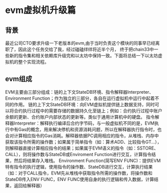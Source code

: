 # evm虚拟机升级篇

## 背景

  最近公司CTO要求升级一下老版本的evm,由于当时负责这个模块的同事早已经离职了，因此这个任务交给了我，经过磕磕绊绊将近半个月，
  终于把chain33中一些新的指令集和相关依赖库升级完和以太坊中保持一致。下面将总结一下以太坊虚拟机的整个实现流程。
  

## evm组成

  EVM主要由三部分组成：链的上下文StateDB环境、指令解释器Interpreter、Environment Function；作为独立的三部分，各自在运行虚拟机中运行中起着不同的作用。
链的上下文StateDB环境：向EVM虚拟机提供链上数据支持，同时可以将合约执行过程中的需要存储的数据持久化至链上；例如：合约执行过程中账户余额的更新、合约账户内部状态的更新等。类似于通用计算机中的硬盘。
指令解释器Interpreter：解释执行编译后合约字节码，与一般虚拟机不同的是，EVM执行中有Gas的概念，用来解决停机和资源消耗问题，所以在解释器执行指令时，也会对计算相应指令的Gas消耗。解释器依据PC调用相应的指令，从堆栈、内存中获取该指令所需的操作数；如果属于简单指令（如：算术ADD、比较指令GT...），则解释器直接计算相应指令的结果；如果属于EVM语义的指令（如：SSTORE、CALL），则将操作数与StateDB或Enviroment Function进行交互，计算指令结果，然后将结果存入堆栈。
Environment Function(简写ENV FUNC)：提供EVM特有指令的执行逻辑，使用指令的操作数、StateDB进行交互，计算执行结果（如：对于CALL指令，EVM先从堆栈中获取指令所需的操作数，将操作数和StateDB传入ENV FUNC，ENV FUNC使用自身的执行逻辑和传入数据，计算结果，返回给解释器）



